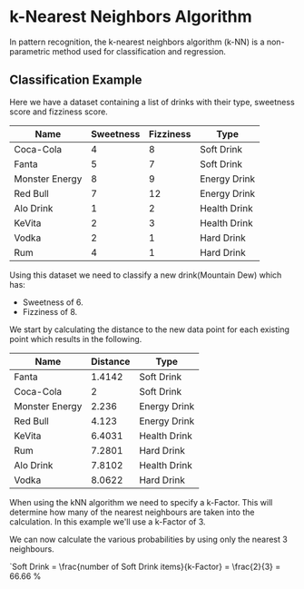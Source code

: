 # k-Nearest Neighbors Algorithm

In pattern recognition, the k-nearest neighbors algorithm (k-NN) is a non-parametric method used for classification and regression.

## Classification Example

Here we have a dataset containing a list of drinks with their type, sweetness score and fizziness score.


| Name           | Sweetness | Fizziness | Type          |
| -------------- | --------- | --------- | ------------- |
| Coca-Cola      | 4         | 8         | Soft Drink    |
| Fanta          | 5         | 7         | Soft Drink    |
| Monster Energy | 8         | 9         | Energy Drink  |
| Red Bull       | 7         | 12        | Energy Drink  |
| Alo Drink      | 1         | 2         | Health Drink  |
| KeVita         | 2         | 3         | Health Drink  |
| Vodka          | 2         | 1         | Hard Drink    |
| Rum            | 4         | 1         | Hard Drink    |

Using this dataset we need to classify a new drink(Mountain Dew) which has:

* Sweetness of 6.
* Fizziness of 8.

We start by calculating the distance to the new data point for each existing point which results in the following.

| Name           | Distance | Type          |
| -------------- | -------- | ------------- |
| Fanta          | 1.4142   | Soft Drink    |
| Coca-Cola      | 2        | Soft Drink    |
| Monster Energy | 2.236    | Energy Drink  |
| Red Bull       | 4.123    | Energy Drink  |
| KeVita         | 6.4031   | Health Drink  |
| Rum            | 7.2801   | Hard Drink    |
| Alo Drink      | 7.8102   | Health Drink  |
| Vodka          | 8.0622   | Hard Drink    |

When using the kNN algorithm we need to specify a k-Factor. This will determine how many of the nearest neighbours are taken into the calculation. In this example we'll use a k-Factor of 3.

We can now calculate the various probabilities by using only the nearest 3 neighbours.

`Soft Drink = \frac{number of Soft Drink items}{k-Factor} =  \frac{2}{3} = 66.66 %